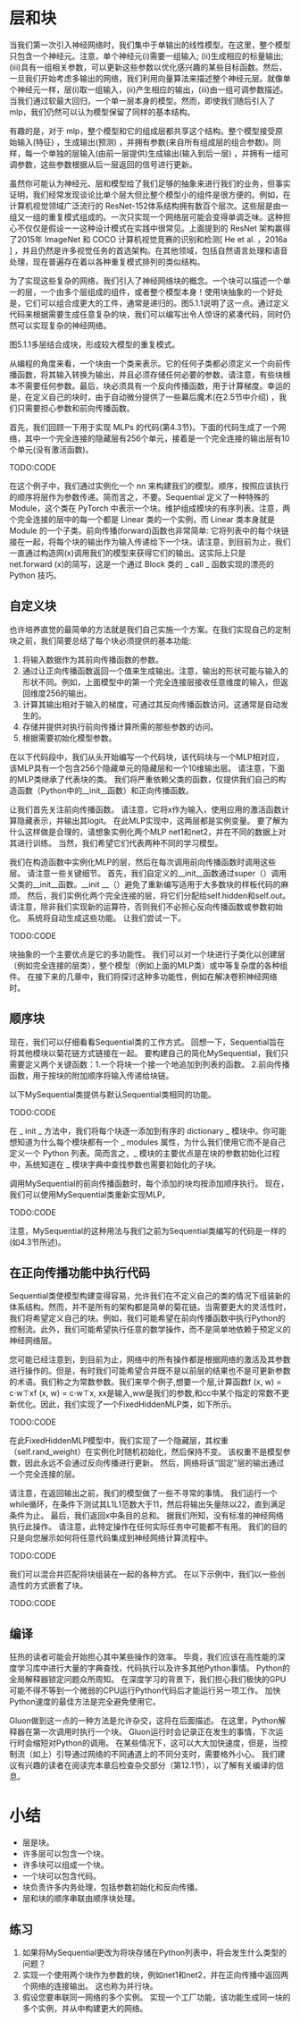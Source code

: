 

<!--
 * @version:
 * @Author:  StevenJokes https://github.com/StevenJokes
 * @Date: 2020-07-22 22:18:31
 * @LastEditors:  StevenJokes https://github.com/StevenJokes
 * @LastEditTime: 2020-07-22 22:29:28
 * @Description:translate by machine
 * @TODO::
 * @Reference:http://preview.d2l.ai.s3-website-us-west-2.amazonaws.com/d2l-en/master/chapter_deep-learning-computation/model-construction.html
-->

# 层和块

当我们第一次引入神经网络时，我们集中于单输出的线性模型。在这里，整个模型只包含一个神经元。注意，单个神经元(i)需要一组输入; (ii)生成相应的标量输出; (iii)具有一组相关参数，可以更新这些参数以优化感兴趣的某些目标函数。然后，一旦我们开始考虑多输出的网络，我们利用向量算法来描述整个神经元层。就像单个神经元一样，层(i)取一组输入，(ii)产生相应的输出，(iii)由一组可调参数描述。当我们通过软最大回归，一个单一层本身的模型。然而，即使我们随后引入了 mlp，我们仍然可以认为模型保留了同样的基本结构。

有趣的是，对于 mlp，整个模型和它的组成层都共享这个结构。整个模型接受原始输入(特征) ，生成输出(预测) ，并拥有参数(来自所有组成层的组合参数)。同样，每一个单独的层输入(由前一层提供)生成输出(输入到后一层) ，并拥有一组可调参数，这些参数根据从后一层返回的信号进行更新。

虽然你可能认为神经元、层和模型给了我们足够的抽象来进行我们的业务，但事实证明，我们经常发现谈论比单个层大但比整个模型小的组件是很方便的。例如，在计算机视觉领域广泛流行的 ResNet-152体系结构拥有数百个层次。这些层是由一组又一组的重复模式组成的。一次只实现一个网络层可能会变得单调乏味。这种担心不仅仅是假设ーー这种设计模式在实践中很常见。上面提到的 ResNet 架构赢得了2015年 ImageNet 和 COCO 计算机视觉竞赛的识别和检测[ He et al. ，2016a ] ，并且仍然是许多视觉任务的首选架构。在其他领域，包括自然语言处理和语音处理，现在普遍存在着以各种重复模式排列的类似结构。

为了实现这些复杂的网络，我们引入了神经网络块的概念。一个块可以描述一个单一的层，一个由多个层组成的组件，或者整个模型本身！使用块抽象的一个好处是，它们可以组合成更大的工件，通常是递归的。图5.1.1说明了这一点。通过定义代码来根据需要生成任意复杂的块，我们可以编写出令人惊讶的紧凑代码，同时仍然可以实现复杂的神经网络。

图5.1.1多层结合成块，形成较大模型的重复模式。

从编程的角度来看，一个块由一个类来表示。它的任何子类都必须定义一个向前传播函数，将其输入转换为输出，并且必须存储任何必要的参数。请注意，有些块根本不需要任何参数。最后，块必须具有一个反向传播函数，用于计算梯度。幸运的是，在定义自己的块时，由于自动微分提供了一些幕后魔术(在2.5节中介绍) ，我们只需要担心参数和前向传播函数。

首先，我们回顾一下用于实现 MLPs 的代码(第4.3节)。下面的代码生成了一个网络，其中一个完全连接的隐藏层有256个单元，接着是一个完全连接的输出层有10个单元(没有激活函数)。

TODO:CODE

在这个例子中，我们通过实例化一个 nn 来构建我们的模型。顺序，按照应该执行的顺序将层作为参数传递。简而言之，不要。Sequential 定义了一种特殊的 Module，这个类在 PyTorch 中表示一个块。维护组成模块的有序列表。注意，两个完全连接的层中的每一个都是 Linear 类的一个实例，而 Linear 类本身就是 Module 的一个子类。前向传播(forward)函数也非常简单: 它将列表中的每个块链接在一起，将每个块的输出作为输入传递给下一个块。请注意，到目前为止，我们一直通过构造网(x)调用我们的模型来获得它们的输出。这实际上只是 net.forward (x)的简写，这是一个通过 Block 类的 _ call _ 函数实现的漂亮的 Python 技巧。

## 自定义块

也许培养直觉的最简单的方法就是我们自己实施一个方案。在我们实现自己的定制块之前，我们简要总结了每个块必须提供的基本功能:

1. 将输入数据作为其前向传播函数的参数。
2. 通过让正向传播函数返回一个值来生成输出。注意，输出的形状可能与输入的形状不同。例如，上面模型中的第一个完全连接层接收任意维度的输入，但返回维度256的输出。
3. 计算其输出相对于输入的梯度，可通过其反向传播函数访问。这通常是自动发生的。
4. 存储并提供对执行前向传播计算所需的那些参数的访问。
5. 根据需要初始化模型参数。

在以下代码段中，我们从头开始编写一个代码块，该代码块与一个MLP相对应，该MLP具有一个包含256个隐藏单元的隐藏层和一个10维输出层。 请注意，下面的MLP类继承了代表块的类。 我们将严重依赖父类的函数，仅提供我们自己的构造函数（Python中的__init__函数）和正向传播函数。

让我们首先关注前向传播函数。 请注意，它将x作为输入，使用应用的激活函数计算隐藏表示，并输出其logit。 在此MLP实现中，这两层都是实例变量。 要了解为什么这样做是合理的，请想象实例化两个MLP net1和net2，并在不同的数据上对其进行训练。 当然，我们希望它们代表两种不同的学习模型。

我们在构造函数中实例化MLP的层，然后在每次调用前向传播函数时调用这些层。 请注意一些关键细节。 首先，我们自定义的__init__函数通过super（）调用父类的__init__函数。__init __（）避免了重新编写适用于大多数块的样板代码的麻烦。 然后，我们实例化两个完全连接的层，将它们分配给self.hidden和self.out。 请注意，除非我们实现新的运算符，否则我们不必担心反向传播函数或参数初始化。 系统将自动生成这些功能。 让我们尝试一下。

TODO:CODE

块抽象的一个主要优点是它的多功能性。 我们可以对一个块进行子类化以创建层（例如完全连接的层类），整个模型（例如上面的MLP类）或中等复杂度的各种组件。 在接下来的几章中，我们将探讨这种多功能性，例如在解决卷积神经网络时。

## 顺序块

现在，我们可以仔细看看Sequential类的工作方式。 回想一下，Sequential旨在将其他模块以菊花链方式链接在一起。 要构建自己的简化MySequential，我们只需要定义两个关键函数：1.一个将块一个接一个地追加到列表的函数。 2.前向传播函数，用于按块的附加顺序将输入传递给块链。

以下MySequential类提供与默认Sequential类相同的功能。

TODO:CODE

在 _ init _ 方法中，我们将每个块逐一添加到有序的 dictionary _ 模块中。你可能想知道为什么每个模块都有一个 _ modules 属性，为什么我们使用它而不是自己定义一个 Python 列表。简而言之，_ 模块的主要优点是在块的参数初始化过程中，系统知道在 _ 模块字典中查找参数也需要初始化的子块。

调用MySequential的前向传播函数时，每个添加的块均按添加顺序执行。 现在，我们可以使用MySequential类重新实现MLP。

TODO:CODE

注意，MySequential的这种用法与我们之前为Sequential类编写的代码是一样的(如4.3节所述)。

## 在正向传播功能中执行代码

Sequential类使模型构建变得容易，允许我们在不定义自己的类的情况下组装新的体系结构。然而，并不是所有的架构都是简单的菊花链。当需要更大的灵活性时，我们将希望定义自己的块。例如，我们可能希望在前向传播函数中执行Python的控制流。此外，我们可能希望执行任意的数学操作，而不是简单地依赖于预定义的神经网络层。

您可能已经注意到，到目前为止，网络中的所有操作都是根据网络的激活及其参数进行操作的。但是，有时我们可能希望合并既不是以前层的结果也不是可更新参数的术语。我们称之为常数参数。我们来举个例子,想要一个层,计算函数f (x, w) = c⋅w⊤xf (x, w) = c⋅w⊤x, xx是输入,ww是我们的参数,和cc中某个指定的常数不更新优化。因此，我们实现了一个FixedHiddenMLP类，如下所示。

TODO:CODE

在此FixedHiddenMLP模型中，我们实现了一个隐藏层，其权重（self.rand_weight）在实例化时随机初始化，然后保持不变。 该权重不是模型参数，因此永远不会通过反向传播进行更新。 然后，网络将该“固定”层的输出通过一个完全连接的层。

请注意，在返回输出之前，我们的模型做了一些不寻常的事情。 我们运行一个while循环，在条件下测试其L1L1范数大于11，然后将输出矢量除以22，直到满足条件为止。 最后，我们返回x中条目的总和。 据我们所知，没有标准的神经网络执行此操作。 请注意，此特定操作在任何实际任务中可能都不有用。 我们的目的只是向您展示如何将任意代码集成到神经网络计算流程中。

TODO:CODE

我们可以混合并匹配将块组装在一起的各种方式。 在以下示例中，我们以一些创造性的方式嵌套了块。

TODO:CODE

## 编译

狂热的读者可能会开始担心其中某些操作的效率。 毕竟，我们应该在高性能的深度学习库中进行大量的字典查找，代码执行以及许多其他Python事情。 Python的全局解释器锁定问题众所周知。 在深度学习的背景下，我们担心我们极快的GPU可能不得不等到一个微弱的CPU运行Python代码后才能运行另一项工作。 加快Python速度的最佳方法是完全避免使用它。

Gluon做到这一点的一种方法是允许杂交，这将在后面描述。 在这里，Python解释器在第一次调用时执行一个块。 Gluon运行时会记录正在发生的事情，下次运行时会缩短对Python的调用。 在某些情况下，这可以大大加快速度，但是，当控制流（如上）引导通过网络的不同通道上的不同分支时，需要格外小心。 我们建议有兴趣的读者在阅读完本章后检查杂交部分（第12.1节），以了解有关编译的信息。

# 小结

* 层是块。
* 许多层可以包含一个块。
* 许多块可以组成一个块。
* 一个块可以包含代码。
* 块负责许多内务处理，包括参数初始化和反向传播。
* 层和块的顺序串联由顺序块处理。

## 练习

1. 如果将MySequential更改为将块存储在Python列表中，将会发生什么类型的问题？
1. 实现一个使用两个块作为参数的块，例如net1和net2，并在正向传播中返回两个网络的连接输出。 这也称为并行块。
1. 假设您要串联同一网络的多个实例。 实现一个工厂功能，该功能生成同一块的多个实例，并从中构建更大的网络。

